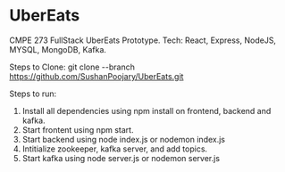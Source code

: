 # UberEats
CMPE 273
FullStack UberEats Prototype. 
Tech: React, Express, NodeJS, MYSQL, MongoDB, Kafka.

Steps to Clone:
git clone --branch <branchname> https://github.com/SushanPoojary/UberEats.git

Steps to run:
1. Install all dependencies using npm install on frontend, backend and kafka.
2. Start frontent using npm start.
3. Start backend using node index.js or nodemon index.js
4. Intitialize zookeeper, kafka server, and add topics.
5. Start kafka using node server.js or nodemon server.js
